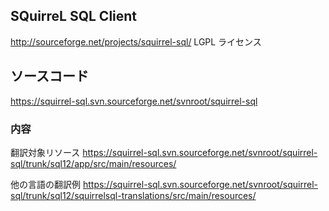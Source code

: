 ##  SQuirreL SQL Client

http://sourceforge.net/projects/squirrel-sql/
LGPL ライセンス


##  ソースコード

https://squirrel-sql.svn.sourceforge.net/svnroot/squirrel-sql


###  内容

翻訳対象リソース
https://squirrel-sql.svn.sourceforge.net/svnroot/squirrel-sql/trunk/sql12/app/src/main/resources/

他の言語の翻訳例
https://squirrel-sql.svn.sourceforge.net/svnroot/squirrel-sql/trunk/sql12/squirrelsql-translations/src/main/resources/


